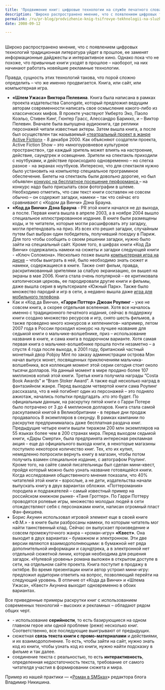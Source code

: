 ```yaml
---
title: 'Продвижение книг: цифровые технологии на службе печатного слова'
description: 'Широко распространено мнение, что с появлением цифровых технологий традиционная литература уйдет в прошлое, ее заменят информационные дайджесты и интерактивное кино. Однако пока что не похоже, что привычные книги уходят в прошлое – наоборот, на них начинают работать новейшие рекламные технологии.'
permalink: /ru/pr-blog/prodvizhenie-knig-tsifrovye-tekhnologii-na-sluzhbe-pechatnogo-slova
date: 2008-09-12

---
```


<br>Широко распространено мнение, что с появлением цифровых технологий традиционная литература уйдет в прошлое, ее заменят информационные дайджесты и интерактивное кино. Однако пока что не похоже, что привычные книги уходят в прошлое – наоборот, на них начинают работать новейшие рекламные технологии.

Правда, сущность этих технологий такова, что порой сложно определить – что же именно продвигается. Книга, или сайт, или компьютерная игра.<br>

<ul><li><strong>«Шлем Ужаса» Виктора Пелевина</strong>. Книга была написана в рамках проекта издательства Canongate, который предложил ведущим авторам современности написать свое осмысление какого-либо из классических мифов. В проекте участвуют Умберто Эко, Паоло Коэльо, Стивен Кинг, Гюнтер Грасс, Алессандро Барикко, и – Виктор Пелевин. Вначале была выпущена аудиокнига, где реплики персонажей читали известные актеры. Затем вышла книга, а после был осуществлен так называемый <a href="https://maiskis.livejournal.com/44716-thread=151724">«театральный проект в жанре Active Fiction»</a> - 8 декабря 2000. Как объясняют создатели проекта, Active Fiction Show – это «многоуровневое культурное пространство», где каждый зритель может влиять на настроение, действие, саундтрек и освещение. Зрители на спектакль приходили с ноутбуками, и действие происходило одновременно – но слегка разное -  на экранах ноутбуков. Интересно, что для спектакля нужно было установить на компьютер специальное программное обеспечение. Билеты на спектакль были довольно дорогие, но был объявлен <a href="https://foto.rambler.ru/topics/2000/date-p=2">конкурс на бесплатное посещение перформанса </a> – на конкурс надо было присылать свои фотографии в шлеме. Необходимо отметить, что сам текст книги составлен не совсем обычно – он содержит загадки, намеки – так что сейчас его сравнивают с «Кодом да Винчи» Дэна Брауна.</li>
<li><strong>«Код да Винчи» Дэна Брауна</strong> - PR этой книги начался не до выхода, а после. Первая книга вышла в апреле 2003, а в ноябре 2004 вышло специальное иллюстрированное издание. В книге были размещены коды, и те читатели, которые могли расшифровать эту загадку, могли претендовать на приз. Из всех кто решил загадки, случайным путем был выбран один победитель, получивший поездку в Париж. Для того чтобы сообщить о своем решении загадки, нужно было зайти на специальный сайт. Кроме того, в шифрах книги «Код Да Винчи» содержались намеки на сюжеты и загадки следующей книги  - «Ключ Соломона». Несколько позже  вышла <a href="https://games.1c.ru/da_vinci_code/">компьютерная игра на диске</a> – чтобы выиграть в ней, было необходимо знать сюжет и намеки, содержащиеся в книге. Также снят фильм, правда, раскритикованный зрителями за слабую экранизацию, он вышел на экраны в мае 2006. Книга стала очень популярной – ее критиковала католическая церковь, ее пародировали другие книги и фильмы, даже вышла серия в мультсериале «Южный Парк». Также было множество пародий и игр в сети, а недавно вышла даже <a href="https://www.playground.ru/mobile/3156/">игра для мобильного телефона</a>. </li>
<li>Как и «Код да Винчи», <strong>«Гарри Поттер» Джоан Роулинг</strong> – уже не совсем книга, а скорее отдельная вселенная. Хотя все началось именно с традиционного печатного издания, сейчас в поддержку книги создано множество ресурсов и игр, снято шесть фильмов, а также проведено много конкурсов и хеппенингов– например, летом 2007 года в России проходил конкурс на лучшее название для седьмой книги о мальчике-волшебнике, приз – использование названия в книге, и сама книга в подарочном варианте. Хотя самая первая книга о мальчике-волшебнике прошла почти незаметно – а спустя 4 года после выхода, в 2001 году, британский частный монетный двор Pobjoy Mint по заказу администрации острова Мэн начал выпуск монет, посвященных приключениям мальчика-волшебника, вся коллекция момент этой серии сегодня стоит около тысячи долларов. На данный момент в мире продано более 107 миллионов копий этой книги. Третья книга получила награды “Costa Book Awards” и “Bram Stoker Award”. А также ещё несколько наград в фантазийном жанре. Перед выходом четвертой книги сама Роулинг рассказала, что в ней погибнет один из персонажей – это подняло ажиотаж, начались попытки предугадать .кто это будет. По официальным данным, на раскрутку пятой книги о Гарри Потере было потрачено от 3 до 4 миллионов долларов. Книга стала самой раскупаемой книгой в Великобритании  - в первые дни продаж продавалось 8 экземпляров в секунду. В рамках кампании по раскрутке предпринималась даже бесплатная раздача книг. Предыдущие четыре книги вышли тиражом 200 млн экземпляров на 55 языках более чем в 200 странах мира. Перед выходом седьмой книги, «Дары Смерти», была предпринята интересная рекламная акция – еще до официального выхода книги, в некоторые магазины поступило некоторое количество книг. Тех, кто их купил, немедленно попросили вернуть книгу в магазин, чтобы потом получить взамен специальное издание, с автографом Роулинг. Кроме того, на сайте самой писательницы был сделан мини-квест, пройдя который можно было узнать название готовящейся книги. Когда исследования общественного мнения показали, что 40% читателей этой книги – взрослые, а не дети, издательства начали выпускать книгу в двух вариантах обложки. «Поттеромания» породила и подражателей – самый известный пример на российском книжном рынке-  «Таня Гроттер». По Гарри Поттеру проводятся ролевые игры, множество молодых людей в сети отождествляют себя с персонажами книги, написан огромный пласт Фан-фикшена. </li>
<li>Борис Акунин использовал игровой элемент еще в своей книге «Ф.М.» - в книге были разбросаны намеки, по которым читатель мог найти таинственный клад. Сейчас он выпускает произведение и совсем промежуточного жанра – «роман-игру» <strong>«Квест»</strong>. Она выходит в двух вариантах – бумажном и электронном. Эти две версии являются взаимодополняющими: в бумажной нет ряда дополнительной информации и саундтрека, а в электронной нет отдельной сюжетной линии, которая необходима для решения загадок. «Нулевой уровень» романа выложен в открытом доступе в сети, на отдельном сайте проекта. Книга поступит в продажу в октябре. Во время презентации книги автор устроил мини-игру: предложил аудитории ответить на вопрос, позволяющий перейти на следующий уровень. В отличие от «Кода да Винчи» и «Шлема Ужаса», «Квест» Акунина выходит одновременно в обоих вариантах.</li></ul>

Все приведенные примеры раскрутки книг с использованием современных технологий – высоких и рекламных – обладают рядом общих черт.

 <ul><li>- использование <strong>серийности</strong>, то есть базирующиеся на одном главном герое или одной проблеме (реже) несколько книг. Соответственно, все последующие выигрывают от предыдущих. </li>
<li>сюжетная <strong>связь текста книги с промо-материалами</strong> и действиями, и их взаимодополнение. То есть, чтобы зайти на сайт, нужно знать код из книги, чтобы узнать код из книги, нужно найти подсказку в фильме и так далее. </li>
<li>соединение текста с реальностью, то есть <strong>интерактивность</strong>, определенная недостаточность текста, требование от самого читателдя участия в формировании сюжета и мира.</li></ul>

<p class="note">Пример из нашей практики — «<a href="https://sms-roman.ru/" target="_blank" rel="noopener noreferrer">Роман в SMSках</a>» редактора блога Владимир Никишина.</p>

